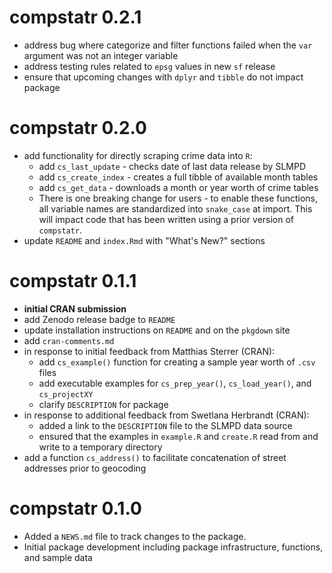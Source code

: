 # compstatr 0.2.1

* address bug where categorize and filter functions failed when the `var` argument was not an integer variable
* address testing rules related to `epsg` values in new `sf` release
* ensure that upcoming changes with `dplyr` and `tibble` do not impact package

# compstatr 0.2.0

* add functionality for directly scraping crime data into `R`:
    * add `cs_last_update` - checks date of last data release by SLMPD
    * add `cs_create_index` - creates a full tibble of available month tables
    * add `cs_get_data` - downloads a month or year worth of crime tables
    * There is one breaking change for users - to enable these functions, all variable names are standardized into `snake_case` at import. This will impact code that has been written using a prior version of `compstatr`.
* update `README` and `index.Rmd` with "What's New?" sections

# compstatr 0.1.1

* **initial CRAN submission**
* add Zenodo release badge to `README`
* update installation instructions on `README` and on the `pkgdown` site
* add `cran-comments.md`
* in response to initial feedback from Matthias Sterrer (CRAN):
    * add `cs_example()` function for creating a sample year worth of `.csv` files 
    * add executable examples for `cs_prep_year()`, `cs_load_year()`, and `cs_projectXY`
    * clarify `DESCRIPTION` for package
* in response to additional feedback from Swetlana Herbrandt (CRAN):
    * added a link to the `DESCRIPTION` file to the SLMPD data source
    * ensured that the examples in `example.R` and `create.R` read from and write to a temporary directory
* add a function `cs_address()` to facilitate concatenation of street addresses prior to geocoding

# compstatr 0.1.0

* Added a `NEWS.md` file to track changes to the package.
* Initial package development including package infrastructure, functions, and sample data
